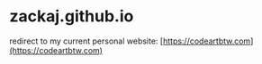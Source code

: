 # zackaj.github.io

redirect to my current personal website: [https://codeartbtw.com](https://codeartbtw.com)
